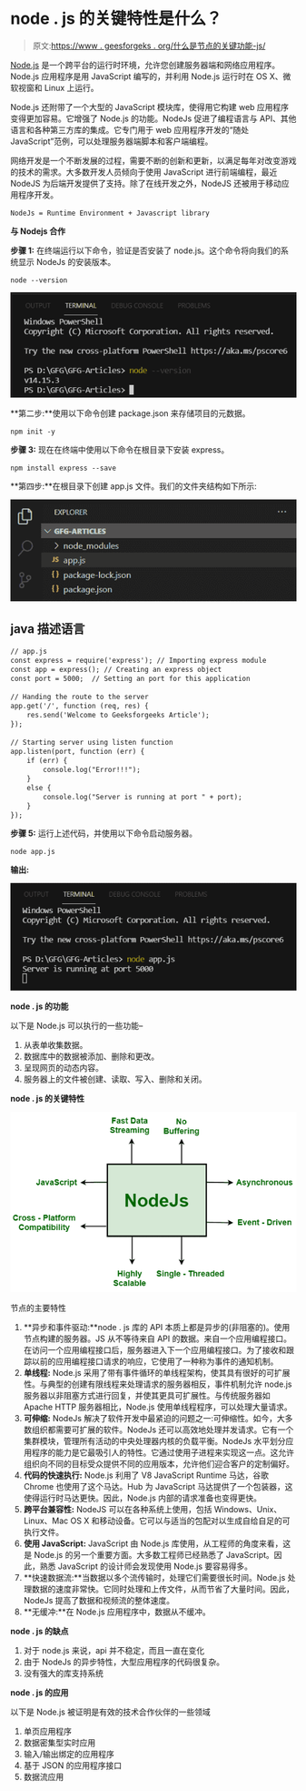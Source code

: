# node . js 的关键特性是什么？

> 原文:[https://www . geesforgeks . org/什么是节点的关键功能-js/](https://www.geeksforgeeks.org/what-are-the-key-features-of-node-js/)

[Node.js](https://www.geeksforgeeks.org/nodejs-tutorials/) 是一个跨平台的运行时环境，允许您创建服务器端和网络应用程序。Node.js 应用程序是用 JavaScript 编写的，并利用 Node.js 运行时在 OS X、微软视窗和 Linux 上运行。

Node.js 还附带了一个大型的 JavaScript 模块库，使得用它构建 web 应用程序变得更加容易。它增强了 Node.js 的功能。NodeJs 促进了编程语言与 API、其他语言和各种第三方库的集成。它专门用于 web 应用程序开发的“随处 JavaScript”范例，可以处理服务器端脚本和客户端编程。

网络开发是一个不断发展的过程，需要不断的创新和更新，以满足每年对改变游戏的技术的需求。大多数开发人员倾向于使用 JavaScript 进行前端编程，最近 NodeJS 为后端开发提供了支持。除了在线开发之外，NodeJS 还被用于移动应用程序开发。

```
NodeJs = Runtime Environment + Javascript library
```

**与 Nodejs 合作**

**步骤 1:** 在终端运行以下命令，验证是否安装了 node.js。这个命令将向我们的系统显示 NodeJs 的安装版本。

```
node --version    
```

![](img/3ad232384ca8775189a841fc0447eb8e.png)

**第二步:**使用以下命令创建 package.json 来存储项目的元数据。

```
npm init -y
```

**步骤 3:** 现在在终端中使用以下命令在根目录下安装 express。

```
npm install express --save
```

**第四步:**在根目录下创建 app.js 文件。我们的文件夹结构如下所示:

![](img/3d5f341877798b7a79b6152ac2fa089d.png)

## java 描述语言

```
// app.js
const express = require('express'); // Importing express module  
const app = express(); // Creating an express object
const port = 5000;  // Setting an port for this application

// Handing the route to the server 
app.get('/', function (req, res) {
    res.send('Welcome to Geeksforgeeks Article');
});

// Starting server using listen function
app.listen(port, function (err) {
    if (err) {
        console.log("Error!!!");
    }
    else {
        console.log("Server is running at port " + port);
    }
});
```

**步骤 5:** 运行上述代码，并使用以下命令启动服务器。

```
node app.js
```

**输出:**

![](img/f5fffec704b79a1eeea0626028e1f9cf.png)

**node . js 的功能**

以下是 Node.js 可以执行的一些功能–

1.  从表单收集数据。
2.  数据库中的数据被添加、删除和更改。
3.  呈现网页的动态内容。
4.  服务器上的文件被创建、读取、写入、删除和关闭。

**node . js 的关键特性**

![](img/02dc3fb2b6c5bffeed4179d3812deaca.png)

节点的主要特性

1.  **异步和事件驱动:**node . js 库的 API 本质上都是异步的(非阻塞的)。使用节点构建的服务器。JS 从不等待来自 API 的数据。来自一个应用编程接口。在访问一个应用编程接口后，服务器进入下一个应用编程接口。为了接收和跟踪以前的应用编程接口请求的响应，它使用了一种称为事件的通知机制。
2.  **单线程:** Node.js 采用了带有事件循环的单线程架构，使其具有很好的可扩展性。与典型的创建有限线程来处理请求的服务器相反，事件机制允许 node.js 服务器以非阻塞方式进行回复，并使其更具可扩展性。与传统服务器如 Apache HTTP 服务器相比，Node.js 使用单线程程序，可以处理大量请求。
3.  **可伸缩:** NodeJs 解决了软件开发中最紧迫的问题之一:可伸缩性。如今，大多数组织都需要可扩展的软件。NodeJs 还可以高效地处理并发请求。它有一个集群模块，管理所有活动的中央处理器内核的负载平衡。NodeJs 水平划分应用程序的能力是它最吸引人的特性。它通过使用子进程来实现这一点。这允许组织向不同的目标受众提供不同的应用版本，允许他们迎合客户的定制偏好。
4.  **代码的快速执行:** Node.js 利用了 V8 JavaScript Runtime 马达，谷歌 Chrome 也使用了这个马达。Hub 为 JavaScript 马达提供了一个包装器，这使得运行时马达更快。因此，Node.js 内部的请求准备也变得更快。
5.  **跨平台兼容性:** NodeJS 可以在各种系统上使用，包括 Windows、Unix、Linux、Mac OS X 和移动设备。它可以与适当的包配对以生成自给自足的可执行文件。
6.  **使用 JavaScript:** JavaScript 由 Node.js 库使用，从工程师的角度来看，这是 Node.js 的另一个重要方面。大多数工程师已经熟悉了 JavaScript。因此，熟悉 JavaScript 的设计师会发现使用 Node.js 要容易得多。
7.  **快速数据流:**当数据以多个流传输时，处理它们需要很长时间。Node.js 处理数据的速度非常快。它同时处理和上传文件，从而节省了大量时间。因此，NodeJs 提高了数据和视频流的整体速度。
8.  **无缓冲:**在 Node.js 应用程序中，数据从不缓冲。

**node . js 的缺点**

1.  对于 node.js 来说，api 并不稳定，而且一直在变化
2.  由于 NodeJs 的异步特性，大型应用程序的代码很复杂。
3.  没有强大的库支持系统

**node . js 的应用**

以下是 Node.js 被证明是有效的技术合作伙伴的一些领域

1.  单页应用程序
2.  数据密集型实时应用
3.  输入/输出绑定的应用程序
4.  基于 JSON 的应用程序接口
5.  数据流应用